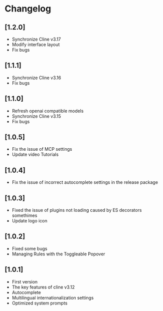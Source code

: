 # Changelog

## [1.2.0]

-   Synchronize Cline v3.17
-   Modify interface layout
-   Fix bugs

## [1.1.1]

-   Synchronize Cline v3.16
-   Fix bugs

## [1.1.0]

-   Refresh openai compatible models
-   Synchronize Cline v3.15
-   Fix bugs

## [1.0.5]

-   Fix the issue of MCP settings
-   Update video Tutorials

## [1.0.4]

-   Fix the issue of incorrect autocomplete settings in the release package

## [1.0.3]

-   Fixed the issue of plugins not loading caused by ES decorators somethimes
-   Update logo icon

## [1.0.2]

-   Fixed some bugs
-   Managing Rules with the Toggleable Popover

## [1.0.1]

-   First version
-   The key features of cline v3.12
-   Autocomplete
-   Multilingual internationalization settings
-   Optimized system prompts